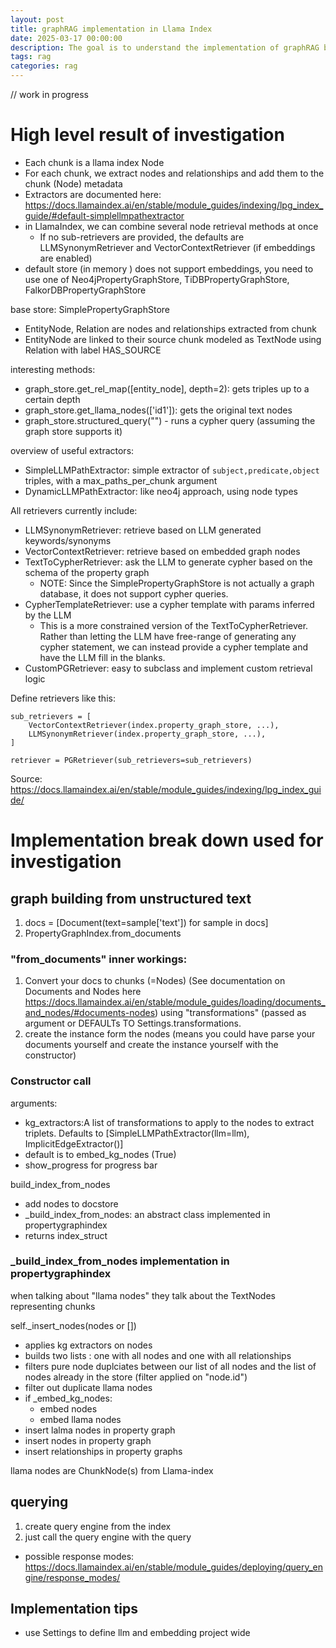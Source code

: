 ```yaml
---
layout: post
title: graphRAG implementation in Llama Index
date: 2025-03-17 00:00:00
description: The goal is to understand the implementation of graphRAG by llamaindex.
tags: rag 
categories: rag
---
```


// work in progress

# High level result of investigation

- Each chunk is a llama index Node
- For each chunk, we extract nodes and relationships and add them to the chunk (Node) metadata
- Extractors are documented here: https://docs.llamaindex.ai/en/stable/module_guides/indexing/lpg_index_guide/#default-simplellmpathextractor
- in LlamaIndex, we can combine several node retrieval methods at once
  - If no sub-retrievers are provided, the defaults are LLMSynonymRetriever and VectorContextRetriever (if embeddings are enabled)
- default store (in memory ) does not support embeddings, you need to use one of Neo4jPropertyGraphStore, TiDBPropertyGraphStore, FalkorDBPropertyGraphStore

base store: SimplePropertyGraphStore
- EntityNode, Relation are nodes and relationships extracted from chunk
- EntityNode are linked to their source chunk modeled as TextNode using Relation with label HAS_SOURCE

interesting methods:
- graph_store.get_rel_map([entity_node], depth=2): gets triples up to a certain depth
- graph_store.get_llama_nodes(['id1']): gets the original text nodes
- graph_store.structured_query("<cypher query>") - runs a cypher query (assuming the graph store supports it)

overview of useful extractors:
- SimpleLLMPathExtractor: simple extractor of `subject,predicate,object` triples, with a max_paths_per_chunk argument
- DynamicLLMPathExtractor: like neo4j approach, using node types

All retrievers currently include: 
- LLMSynonymRetriever: retrieve based on LLM generated keywords/synonyms
- VectorContextRetriever: retrieve based on embedded graph nodes
- TextToCypherRetriever: ask the LLM to generate cypher based on the schema of the property graph
  - NOTE: Since the SimplePropertyGraphStore is not actually a graph database, it does not support cypher queries.
- CypherTemplateRetriever: use a cypher template with params inferred by the LLM
  - This is a more constrained version of the TextToCypherRetriever. Rather than letting the LLM have free-range of generating any cypher statement, we can instead provide a cypher template and have the LLM fill in the blanks.
- CustomPGRetriever: easy to subclass and implement custom retrieval logic

Define retrievers like this: 
```
sub_retrievers = [
    VectorContextRetriever(index.property_graph_store, ...),
    LLMSynonymRetriever(index.property_graph_store, ...),
]

retriever = PGRetriever(sub_retrievers=sub_retrievers)
```

Source: https://docs.llamaindex.ai/en/stable/module_guides/indexing/lpg_index_guide/

# Implementation break down used for investigation

## graph building from unstructured text

1. docs = [Document(text=sample['text']) for sample in docs]
2. PropertyGraphIndex.from_documents

### "from_documents" inner workings: 
1. Convert your docs to chunks (=Nodes) (See documentation on Documents and Nodes here https://docs.llamaindex.ai/en/stable/module_guides/loading/documents_and_nodes/#documents-nodes) using "transformations" (passed as argument or DEFAULTs TO Settings.transformations.
2. create the instance form the nodes (means you could have parse your documents yourself and create the instance yourself with the constructor)

### Constructor call
arguments:
- kg_extractors:A list of transformations to apply to the nodes to extract triplets. Defaults to [SimpleLLMPathExtractor(llm=llm), ImplicitEdgeExtractor()]
- default is to embed_kg_nodes (True)
- show_progress for progress bar


build_index_from_nodes 
  - add nodes to docstore
  - _build_index_from_nodes: an abstract class implemented in propertygraphindex
  - returns index_struct

### _build_index_from_nodes implementation in propertygraphindex

when talking about "llama nodes" they talk about the TextNodes representing chunks


self._insert_nodes(nodes or [])
  - applies kg extractors on nodes
  - builds two lists : one with all nodes and one with all relationships
  - filters pure node duplciates between our list of all nodes and the list of nodes already in the store (filter applied on "node.id")
  - filter out duplicate llama nodes 
  - if _embed_kg_nodes:
    - embed nodes
    - embed llama nodes
  - insert lalma nodes in property graph
  - insert nodes in property graph
  - insert relationships in property graphs


llama nodes are ChunkNode(s) from Llama-index

## querying

1. create query engine from the index
2. just call the query engine with the query


- possible response modes: https://docs.llamaindex.ai/en/stable/module_guides/deploying/query_engine/response_modes/

## Implementation tips

- use Settings to define llm and embedding project wide
